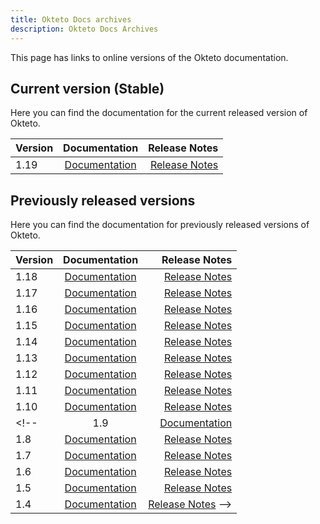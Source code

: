 ```yaml
---
title: Okteto Docs archives
description: Okteto Docs Archives
---
```


This page has links to online versions of the Okteto documentation.

## Current version (Stable)
Here you can find the documentation for the current released version of Okteto.

| Version    | Documentation        |Release Notes       |
|:---------|:------:|------:|
| 1.19    | [Documentation](/)       |  [Release Notes](/release-notes/)



## Previously released versions

Here you can find the documentation for previously released versions of Okteto.

| Version    | Documentation        |Release Notes       |
|:---------|:------:|------:|
| 1.18    | [Documentation](/1.18)      |  [Release Notes](/1.18/release-notes/)
| 1.17    | [Documentation](/1.17)      |  [Release Notes](/1.17/release-notes/)
| 1.16    | [Documentation](/1.16)      |  [Release Notes](/1.16/release-notes/)
| 1.15    | [Documentation](/1.15)      |  [Release Notes](/1.15/self-hosted/install/releases/)
| 1.14    | [Documentation](/1.14)      |  [Release Notes](/1.14/self-hosted/install/releases/)
| 1.13    | [Documentation](/1.13)      |  [Release Notes](/1.13/self-hosted/install/releases/)
| 1.12    | [Documentation](/1.12)      |  [Release Notes](/1.12/self-hosted/install/releases/)
| 1.11    | [Documentation](/1.11)      |  [Release Notes](/1.11/self-hosted/install/releases/)
| 1.10    | [Documentation](/1.10)      |  [Release Notes](/1.10/self-hosted/install/releases/)
<!-- | 1.9     | [Documentation](/1.9)       |  [Release Notes](/1.9/self-hosted/install/releases/)
| 1.8     | [Documentation](/1.8)       |  [Release Notes](/1.8/self-hosted/install/releases/)
| 1.7     | [Documentation](/1.7)       |  [Release Notes](/1.7/self-hosted/install/releases/)
| 1.6     | [Documentation](/1.6)       |  [Release Notes](/1.6/self-hosted/install/releases/)
| 1.5     | [Documentation](/1.5)       |  [Release Notes](/1.5/self-hosted/install/releases/)
| 1.4     | [Documentation](/1.4)       |  [Release Notes](/1.4/self-hosted/install/releases/) -->

